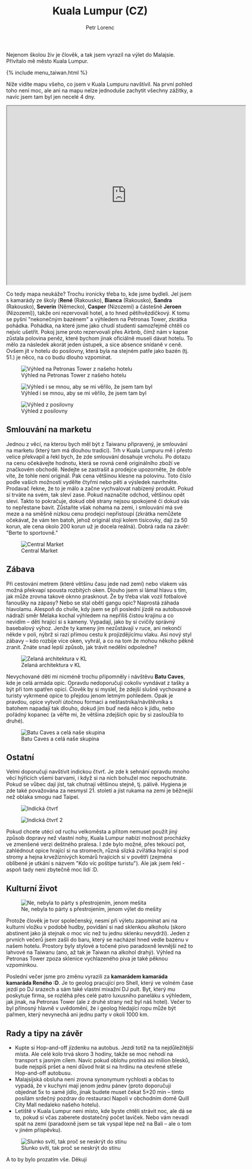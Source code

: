 ﻿---
layout: post
title: Kuala Lumpur (CZ)
description: Cestování po Kualu Lumpuru, Malajsie, zkušenosti a památky
author: Petr Lorenc
comments: true
---

Nejenom školou živ je člověk, a tak jsem vyrazil na výlet do Malajsie. Přívítalo mě město Kuala Lumpur.

{% include menu_taiwan.html %}

Níže vidíte mapu všeho, co jsem v Kuala Lumpuru navštívil. Na první pohled toho není moc, ale ani na mapu nelze jednoduše zachytit všechny zážitky, a navíc jsem tam byl jen necelé 4 dny. 

<iframe src="https://www.google.com/maps/d/u/0/embed?mid=1L-RregMPWPxi2EdyBWeduEQSJMOXdWcY" width="640" height="480"></iframe>

Co tedy mapa neukáže? Trochu ironicky třeba to, kde jsme bydleli. Jel jsem s kamarády ze školy (**René** (Rakousko), **Bianca** (Rakousko), **Sandra** (Rakousko), **Severin** (Německo), **Casper** (Nizozemí) a částešně **Jeroen** (Nizozemí)), takže oni rezervovali hotel, a to hned pětihvězdičkový. K tomu se pyšní "nekonečným bazénem" a výhledem na Petronas Tower, zkrátka pohádka. Pohádka, na které jsme jako chudí studenti samozřejmě chtěli co nejvíc ušetřit. Pokoj jsme proto rezervovali přes Airbnb, čímž nám v kapse zůstala polovina peněz, které bychom jinak oficiálně museli dávat hotelu. To mělo za následek akorát jeden ústupek, a sice absence snídaně v ceně. Ovšem jít v hotelu do posilovny, která byla na stejném patře jako bazén (tj. 51.) je něco, na co budu dlouho vzpomínat.

<figure>
  <img src="{{ site.baseurl }}/images/KL/01.JPG" alt="Výhled na Petronas Tower z našeho hotelu" title="Petronas Tower"/>
  <figcaption>Výhled na Petronas Tower z našeho hotelu</figcaption>
</figure>

<figure>
<img src="{{ site.baseurl }}/images/KL/02.JPG" alt="Výhled i se mnou, aby se mi věřilo, že jsem tam byl" title="Petronas Tower 2"/>
  <figcaption>Výhled i se mnou, aby se mi věřilo, že jsem tam byl</figcaption>
</figure>

<figure>
<img src="{{ site.baseurl }}/images/KL/08.jpg" alt="Výhled z posilovny" title="Petronas Tower 3"/>
  <figcaption>Výhled z posilovny</figcaption>
</figure>

## Smlouvání na marketu


Jednou z věcí, na kterou bych měl být z Taiwanu připravený, je smlouvání na marketu (který tam má dlouhou tradici). Trh v Kuala Lumpuru mě i přesto velice překvapil a řekl bych, že zde smlouvání dosahuje vrcholu. Po dotazu na cenu očekávejte hodnotu, která se rovná ceně originálního zboží ve značkovém obchodě. Nedejte se zastrašit a prodejce upozorněte, že dobře víte, že tohle není originál. Pak cena většinou klesne na polovinu. Toto číslo podle vašich možností vydělte čtyřmi nebo pěti a výsledek navrhněte. Prodavač řekne, že to je málo a začne vychvalovat nabízený produkt. Pokud si trváte na svém, tak sleví zase. Pokud naznačíte odchod, většinou opět sleví. Takto to pokračuje, dokud obě strany nejsou spokojené či dokud vás to nepřestane bavit. Zůstaňte však nohama na zemi, i smlouvání má své meze a na směšně nízkou cenu prodejci nepřistoupí (zkrátka nemůžete očekávat, že vám ten batoh, jehož originál stojí kolem tisícovky, dají za 50 korun, ale cena okolo 200 korun už je docela reálná). Dobrá rada na závěr: "Berte to sportovně." 

<figure>
<img src="{{ site.baseurl }}/images/KL/10.JPG" alt="Central Market" title="Central Market"/>
  <figcaption>Central Market</figcaption>
</figure>

## Zábava


Při cestování metrem (které většinu času jede nad zemí) nebo vlakem vás možná překvapí spousta rozbitých oken. Dlouho jsem si lámal hlavu s tím, jak může zrovna takové oknno prasknout. Že by třeba vlak vozil fotbalové fanoušky na zápasy? Nebo se stal obětí gangu opic? Naprostá záhada hlavolamu. Alespoň do chvíle, kdy jsem se při poslední jízdě na autobusové nádraží směr Melaka kochal výhledem na nepříliš čistou krajinu a co nevidím – děti hrající si s kameny. Vypadají, jako by si cvičily správný basebalový výhoz. Jenže ty kameny jim nezůstávají v ruce, ani nekončí někde v poli, nýbrž si razí přímou cestu k projízdějícímu vlaku. Asi nový styl zábavy – kdo rozbije více oken, vyhrál, a co na tom že mohou někoho pěkně zranit. Znáte snad lepší způsob, jak trávit nedělní odpoledne?

<figure>
<img src="{{ site.baseurl }}/images/KL/07.JPG" alt="Zelaná architektura v KL" title="Zelaná architektura v KL"/>
  <figcaption>Zelaná architektura v KL</figcaption>
</figure>

 Nevychované děti mi nicméně trochu připomněly i návštěvu **Batu Caves**, kde je celá armáda opic. Opravdu nedoporučuji cokoliv vyndávat z tašky a být při tom spatřen opicí. Člověk by si myslel, že zdejší slušně vychované a turisty vykrmené opice to přejdou jenom letmým pohledem. Opak je pravdou, opice vytvoří útočnou formaci a neštastníka/návštěvníka s batohem napadají tak dlouho, dokud jim buď nedá něco k jídlu, nebo pořádný kopanec (a věřte mi, že většina zdejších opic by si zasloužila to druhé).

<figure>
<img src="{{ site.baseurl }}/images/KL/09.jpeg" alt="Batu Caves a celá naše skupina" title="Batu Caves a celá naše skupina"/>
  <figcaption>Batu Caves a celá naše skupina</figcaption>
</figure>

## Ostatní


Velmi doporučuji navštívit indickou čtvrť. Je zde k sehnání opravdu mnoho věcí hýřících všemi barvami, i když si na nich bohužel moc nepochutnáte. Pokud se vůbec dají jíst, tak chutnají většinou stejně, tj. pálivě. Hygiena je zde také považována za nesmysl 21. století a jíst rukama na zemi je běžnejší než oblaka smogu nad Taipeí. 

<figure>
	<img src="{{ site.baseurl }}/images/KL/03.JPG" alt="Indická čtvrť" title="Indická čtvrť"/>
</figure>
<figure>
	<img src="{{ site.baseurl }}/images/KL/04.JPG" alt="Indická čtvrť 2" title="Indická čtvrť 2"/>
</figure>

Pokud chcete utéci od ruchu velkoměsta a přitom nemuset použít jiný způsob dopravy než vlastní nohy, Kuala Lumpur nabízí možnost procházky ve zmenšené verzi deštného pralesa. I zde bylo možné, přes tekoucí pot, zahlédnout opice hrající si na stromech, různá slizká zvířátka hrající si pod stromy a hejna krvežíznivých komárů hrajících si v povětří (zejména oblíbené je utkání s názvem "Kdo víc poštípe turistu"). Ale jak jsem řekl - aspoň tady neni zbytečně moc lidí :D.


## Kulturní život

<figure>
<img src="{{ site.baseurl }}/images/KL/06.JPG" alt="Ne, nebyla to párty s přestrojením, jenom mešita" title="Mešita v KL"/>
  <figcaption>Ne, nebyla to párty s přestrojením, jenom výlet do mešity</figcaption>
</figure>

Protože člověk je tvor společenský, nesmí při výletu zapomínat ani na kulturní vložku v podobě hudby, povídání si nad sklenkou alkoholu (skoro abstinent jako já stejnak o moc víc než tu jednu sklenku nevydrží). Jeden z prvních večerů jsem zašli do baru, který se nacházel hned vedle bazénu v našem hotelu. Prostory byly stylové a točené pivo paradoxně levnější než to lahvové na Taiwanu (ano, až tak je Taiwan na alkohol drahý). Výhled na Petronas Tower zpoza sklenice vychlazeného piva je také pěknou vzpomínkou. 


Poslední večer jsme pro změnu vyrazili za **kamarádem kamaráda kamaráda Reného :D**. Je to geolog pracující pro Shell, který ve volném čase jezdí po DJ srazech a sám také vlastní mixažní DJ pult. Byt, který mu poskytuje firma, se rozléhá přes celé patro luxusního paneláku s výhledem, jak jinak, na Petronas Tower (ale z druhé strany než byl náš hotel). Večer to byl přínosný hlavně v uvědomění, že i geolog hledající ropu může být pařmen, který nevynechá ani jednu party v okolí 1000 km.


## Rady a tipy na závěr


 - Kupte si Hop-and-off jízdenku na autobus. Jezdí totiž na ta nejdůležitější místa. Ale celé kolo trvá skoro 3 hodiny, takže se moc nehodí na transport s jasným cílem. Navíc pokud oblohu protíná asi milion blesků, bude nejspíš pršet a není důvod hrát si na hrdinu na otevřené střeše Hop-and-off autobusu.
 - Malajsijská obsluha neni zrovna synonymum rychlosti a občas to vypadá, že v kuchyni mají jenom jednu pánev (proto doporučuji objednat 5x to samé jídlo, jinak budete muset čekat 5×20 min – tímto posílám srdečný pozdrav do restauraci Napoli v obchodním domě Quill City Mall nedaleko našeho hotelu).
 - Letiště v Kuala Lumpur neni místo, kde byste chtěli strávit noc, ale dá se to, pokud si včas zaberete dostatečný počet laviček. Nebo vám nevadí spát na zemi (paradoxně jsem se tak vyspal lépe než na Bali – ale o tom v jiném příspěvku).

<figure>
 <img src="{{ site.baseurl }}/images/KL/05.JPG" alt="Slunko svítí, tak proč se neskrýt do stínu" title="Menara Kuala Lumpur"/>
  <figcaption>Slunko svítí, tak proč se neskrýt do stínu</figcaption>
</figure>

 A to by bylo prozatím vše. Děkuji

